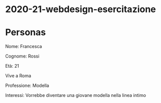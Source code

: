 # 2020-21-webdesign-esercitazione
# Personas

Nome: Francesca


Cognome: Rossi


Età: 21


Vive a Roma 


Professione: Modella 


Interessi: Vorrebbe diventare una giovane modella nella linea intimo
